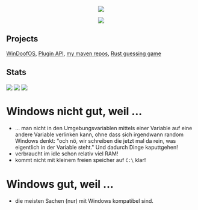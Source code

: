 <!DOCTYPE html>
<html lang="en">
<body>
    <p align="center"> <img src="https://github-readme-stats.vercel.app/api?username=BachErik&count_private=true&show_icons=true&bg_color=161b22&title_color=58a6ff&text_color=c9d1d9&icon_color=196c2e&custom_title=Statistics&hide_border=true"> </p>
    <p align="center"> <img src="https://github-readme-stats.vercel.app/api/top-langs/?username=BachErik&count_private=true&show_icons=true&bg_color=161b22&title_color=58a6ff&text_color=c9d1d9&icon_color=196c2e&custom_title=Statistics&hide_border=true"> </p>
</body>
</html>

## Projects

[WinDoofOS](https://github.com/BachErik/WinDoofOS), [Plugin API](https://github.com/BachErik/Plugin-API), [my maven repos](http://repo.bacherik.be), [Rust guessing game](https://github.com/BachErik/guessing-game)

## Stats
<span>
  <img align="center" src="https://github-profile-trophy.vercel.app/?username=BachErik&margin-w=15&row=2" />
  <a href="https://codeium.com/profile/bacherik"><img align="center" src="https://codeium.com/badges/user/bacherik/autocomplete" /></a>
  <a href="https://codeium.com/profile/bacherik"><img align="center" src="https://codeium.com/badges/v2/user/bacherik/streak" /></a>
</span>


# Windows nicht gut, weil ...
- ... man nicht in den Umgebungsvariablen mittels einer Variable auf eine andere Variable verlinken kann, ohne dass sich irgendwann random Windows denkt: "och nö, wir schreiben die jetzt mal da rein, was eigentlich in der Variable steht." Und dadurch Dinge kaputtgehen!
- verbraucht im idle schon relativ viel RAM!
- kommt nicht mit kleinem freien speicher auf `C:\` klar!

# Windows gut, weil ...
- die meisten Sachen (nur) mit Windows kompatibel sind.
